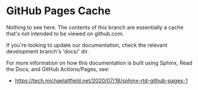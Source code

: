 # GitHub Pages Cache

Nothing to see here. The contents of this branch are essentially a cache that's not intended to be viewed on github.com.


If you're looking to update our documentation, check the relevant development branch's 'docs/' dir.

For more information on how this documentation is built using Sphinx, Read the Docs, and GitHub Actions/Pages, see:

 * https://tech.michaelaltfield.net/2020/07/18/sphinx-rtd-github-pages-1
